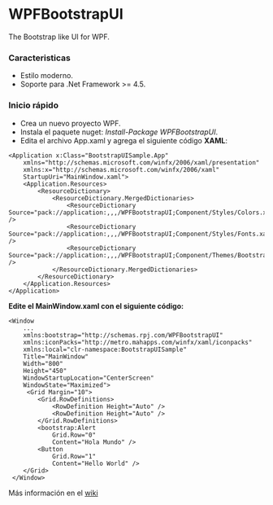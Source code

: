 # WPFBootstrapUI

The Bootstrap like UI for WPF.

### **Caracteristicas**

* Estilo moderno.
* Soporte para .Net Framework >= 4.5.

### **Inicio rápido**

* Crea un nuevo proyecto WPF.
* Instala el paquete nuget: _Install-Package WPFBootstrapUI_.
* Edita el archivo App.xaml y agrega el siguiente código **XAML**:

```
<Application x:Class="BootstrapUISample.App"
    xmlns="http://schemas.microsoft.com/winfx/2006/xaml/presentation"
    xmlns:x="http://schemas.microsoft.com/winfx/2006/xaml"
    StartupUri="MainWindow.xaml">
    <Application.Resources>
        <ResourceDictionary>
            <ResourceDictionary.MergedDictionaries>
                <ResourceDictionary Source="pack://application:,,,/WPFBootstrapUI;Component/Styles/Colors.xaml" />
                <ResourceDictionary Source="pack://application:,,,/WPFBootstrapUI;Component/Styles/Fonts.xaml" />
                <ResourceDictionary Source="pack://application:,,,/WPFBootstrapUI;Component/Themes/BootstrapUI.xaml" />
            </ResourceDictionary.MergedDictionaries>
        </ResourceDictionary>
    </Application.Resources>
</Application>
```

**Edite el MainWindow.xaml con el siguiente código:**

```
<Window
    ...
    xmlns:bootstrap="http://schemas.rpj.com/WPFBootstrapUI"
    xmlns:iconPacks="http://metro.mahapps.com/winfx/xaml/iconpacks"
    xmlns:local="clr-namespace:BootstrapUISample"
    Title="MainWindow"
    Width="800"
    Height="450"
    WindowStartupLocation="CenterScreen"
    WindowState="Maximized">
     <Grid Margin="10">
        <Grid.RowDefinitions>
            <RowDefinition Height="Auto" />
            <RowDefinition Height="Auto" />
        </Grid.RowDefinitions>
        <bootstrap:Alert
            Grid.Row="0"
            Content="Hola Mundo" />
        <Button
            Grid.Row="1"
            Content="Hello World" />
    </Grid>
 </Window>
```

Más información en el [wiki](https://github.com/RandyPJ/WPFBootstrapUI/wiki/Inicio)


